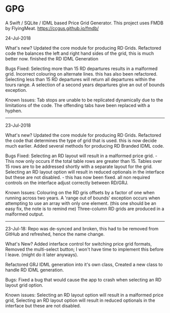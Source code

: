 # GPG
A Swift / SQLite / IDML based Price Grid Generator. This project uses FMDB by FlyingMeat. https://ccgus.github.io/fmdb/

24-Jul-2018

What's new?
Updated the core module for producing RD Grids.
Refactored code the balances the left and right hand sides of the grid, this is much better now.
finished the RD IDML Generation

Bugs Fixed:
Selecting more than 15 RD departures results in a malformed grid.
Incorrect colouring on alternate lines. this has also been refactored.
Selecting less than 15 RD departures will return all departures within the tours range.
A selection of a second years departures give an out of bounds exception.

Known Issues:
Tab stops are unable to be replicated dynamically due to the limitations of the code. The offending tabs have been replaced with a hyphen.


-----------


23-Jul-2018

What's new?
Updated the core module for producing RD Grids.
Refactored the code that determines the type of grid that is used. this is now decide much earlier.
Added several methods for producing RD Branded IDML code.

Bugs Fixed:
Selecting an RD layout will result in a malformed price grid. - This now only occurs if the total table rows are greater than 15. Tables over 15 rows are to be addressed shortly with a separate layout for the grid.
Selecting an RD layout option will result in reduced optionals in the interface but these are not disabled. - this has now been fixed. all non required controls on the interface adjust correctly between RD/GRJ.

Known Issues:
Colouring on the RD gris offsets by a factor of one when running across two years.
A 'range out of bounds' exception occurs when attempting to use an array with only one element. (this one should be an easy fix, the note is to remind me)
Three-column RD grids are produced in a malformed output.


-----------


23-Jul-18: Repo was de-synced and broken, this had to be removed from GitHub and refreshed, hence the name change.

What's New?
Added interface control for switching price grid formats,
Removed the multi-select button; I won't have time to implement this before I leave. (might do it later anyways).

Refactored GRJ IDML generation into it's own class,
Created a new class to handle RD IDML generation.

Bugs:
Fixed a bug that would cause the app to crash when selecting an RD layout grid option.

Known issues:
Selecting an RD layout option will result in a malformed price grid, 
Selecting an RD layout option will result in reduced optionals in the interface but these are not disabled.

